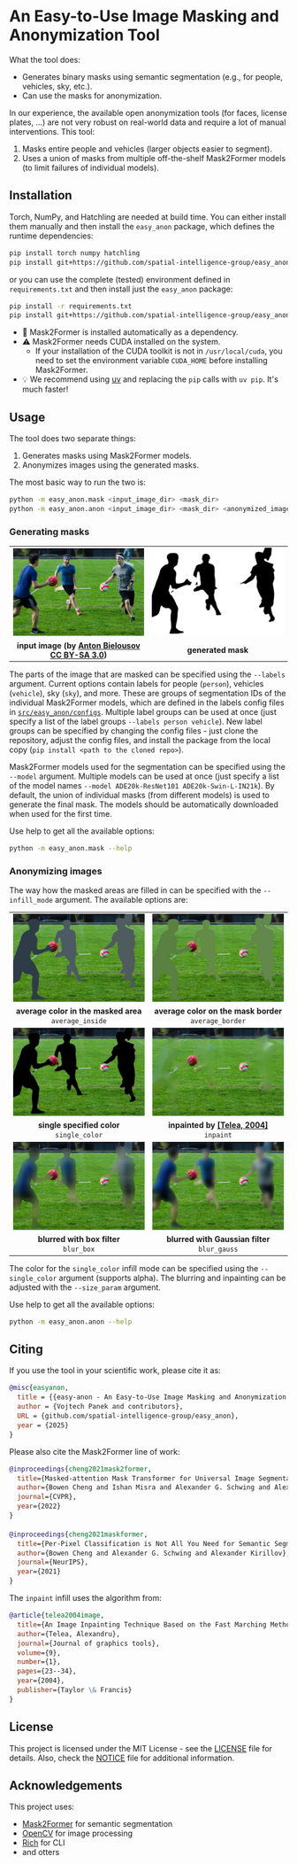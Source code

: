 # An Easy-to-Use Image Masking and Anonymization Tool

What the tool does:
- Generates binary masks using semantic segmentation (e.g., for people, vehicles, sky, etc.).
- Can use the masks for anonymization.

In our experience, the available open anonymization tools (for faces, license plates, ...) are not very robust on real-world data and require a lot of manual interventions. This tool:
1. Masks entire people and vehicles (larger objects easier to segment).
2. Uses a union of masks from multiple off-the-shelf Mask2Former models (to limit failures of individual models).


## Installation

Torch, NumPy, and Hatchling are needed at build time. You can either install them manually and then install the `easy_anon` package, which defines the runtime dependencies:
```bash
pip install torch numpy hatchling
pip install git+https://github.com/spatial-intelligence-group/easy_anon.git --no-build-isolation
```
or you can use the complete (tested) environment defined in `requirements.txt` and then install just the `easy_anon` package:
```bash
pip install -r requirements.txt
pip install git+https://github.com/spatial-intelligence-group/easy_anon.git --no-build-isolation --no-deps
```

- :green_heart: Mask2Former is installed automatically as a dependency.
- :warning: Mask2Former needs CUDA installed on the system.
    - If your installation of the CUDA toolkit is not in `/usr/local/cuda`, you need to set the environment variable `CUDA_HOME` before installing Mask2Former.
- :bulb: We recommend using [uv](https://docs.astral.sh/uv/) and replacing the `pip` calls with `uv pip`. It's much faster!


## Usage

The tool does two separate things:
1. Generates masks using Mask2Former models.
2. Anonymizes images using the generated masks.

The most basic way to run the two is:
```bash
python -m easy_anon.mask <input_image_dir> <mask_dir>
python -m easy_anon.anon <input_image_dir> <mask_dir> <anonymized_image_dir>
```


### Generating masks

|  |  |
|:-----------------------:|:-----------------------:|
| ![input image](docs/images/image.jpg) | ![generated mask](docs/images/mask.png) |
| **input image (by [Anton Bielousov](https://commons.wikimedia.org/wiki/File:Muggle_Quidditch_Game_in_Vancouver.jpg) [CC BY-SA 3.0](https://creativecommons.org/licenses/by-sa/3.0/deed.en))** | **generated mask** |

The parts of the image that are masked can be specified using the `--labels` argument. Current options contain labels for people (`person`), vehicles (`vehicle`), sky (`sky`), and more. These are groups of segmentation IDs of the individual Mask2Former models, which are defined in the labels config files in [`src/easy_anon/configs`](src/easy_anon/configs). Multiple label groups can be used at once (just specify a list of the label groups `--labels person vehicle`). New label groups can be specified by changing the config files - just clone the repository, adjust the config files, and install the package from the local copy (`pip install <path to the cloned repo>`).

Mask2Former models used for the segmentation can be specified using the `--model` argument. Multiple models can be used at once (just specify a list of the model names `--model ADE20k-ResNet101 ADE20k-Swin-L-IN21k`). By default, the union of individual masks (from different models) is used to generate the final mask. The models should be automatically downloaded when used for the first time.

Use help to get all the available options:
``` bash
python -m easy_anon.mask --help
```


### Anonymizing images

The way how the masked areas are filled in can be specified with the `--infill_mode` argument. The available options are:

|  |  |
|:-----------------------:|:-----------------------:|
| ![average_inside](docs/images/anon_average_inside.jpg) | ![average_border](docs/images/anon_average_border.jpg) |
| **average color in the masked area**<br>`average_inside` | **average color on the mask border**<br>`average_border` |
| ![single_color](docs/images/anon_single_color.jpg) | ![inpaint](docs/images/anon_inpaint.jpg) |
| **single specified color**<br>`single_color` | **inpainted by [\[Telea, 2004\]](https://doi.org/10.1080/10867651.2004.10487596)**<br>`inpaint` |
| ![blur_box](docs/images/anon_blur_box.jpg) | ![blur_gauss](docs/images/anon_blur_gauss.jpg) |
| **blurred with box filter**<br>`blur_box` | **blurred with Gaussian filter**<br>`blur_gauss` |

The color for the `single_color` infill mode can be specified using the `--single_color` argument (supports alpha). The blurring and inpainting can be adjusted with the `--size_param` argument.

Use help to get all the available options:
``` bash
python -m easy_anon.anon --help
```


## Citing

If you use the tool in your scientific work, please cite it as:

```BibTeX
@misc{easyanon,
  title = {{easy-anon - An Easy-to-Use Image Masking and Anonymization Tool}},
  author = {Vojtech Panek and contributors},
  URL = {github.com/spatial-intelligence-group/easy_anon},
  year = {2025}
}
```

Please also cite the Mask2Former line of work:

```BibTeX
@inproceedings{cheng2021mask2former,
  title={Masked-attention Mask Transformer for Universal Image Segmentation},
  author={Bowen Cheng and Ishan Misra and Alexander G. Schwing and Alexander Kirillov and Rohit Girdhar},
  journal={CVPR},
  year={2022}
}

@inproceedings{cheng2021maskformer,
  title={Per-Pixel Classification is Not All You Need for Semantic Segmentation},
  author={Bowen Cheng and Alexander G. Schwing and Alexander Kirillov},
  journal={NeurIPS},
  year={2021}
}
```

The `inpaint` infill uses the algorithm from:

```BibTeX
@article{telea2004image,
  title={An Image Inpainting Technique Based on the Fast Marching Method},
  author={Telea, Alexandru},
  journal={Journal of graphics tools},
  volume={9},
  number={1},
  pages={23--34},
  year={2004},
  publisher={Taylor \& Francis}
}
```

## License

This project is licensed under the MIT License - see the [LICENSE](LICENSE) file for details. Also, check the [NOTICE](NOTICE) file for additional information.


## Acknowledgements

This project uses:
- [Mask2Former](https://github.com/facebookresearch/Mask2Former) for semantic segmentation
- [OpenCV](https://opencv.org/) for image processing
- [Rich](https://github.com/Textualize/rich) for CLI
- and otters